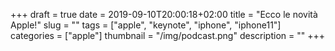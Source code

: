 +++
draft = true
date = 2019-09-10T20:00:18+02:00
title = "Ecco le novità Apple!"
slug = ""
tags = ["apple", "keynote", "iphone", "iphone11"]
categories = ["apple"]
thumbnail = "/img/podcast.png"
description = ""
+++
<DIV align="justify">
